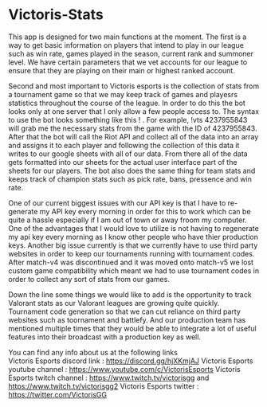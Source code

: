 # Victoris-Stats
This app is designed for two main functions at the moment.
The first is a way to get basic information on players that intend to play in our league such as win rate, games played in the season, current rank and summoner level. 
We have certain parameters that we vet accounts for our league to ensure that they are playing on their main or highest ranked account.

Second and most important to Victoris esports is the collection of stats from a tournament game so that we may keep track of games and playesrs statistics throughout the course of the league. 
In order to do this the bot looks only at one server that I only allow a few people access to. The syntax to use the bot looks something like this !<league acronym> <match id>. For example, !vts 4237955843 will grab me the necessary stats from the game with the ID of 4237955843.
After that the bot will call the Riot API and collect all of the data into an array and assigns it to each player and following the collection of this data it writes to our google sheets with all of our data. From there all of the data gets formatted into our sheets for the actual user interface part of the sheets for our players.
The bot also does the same thing for team stats and keeps track of champion stats such as pick rate, bans, pressence and win rate. 
  
One of our current biggest issues with our API key is that I have to re-generate my API key every morning in order for this to work which can be quite a hassle especially if I am out of town or away froom my computer. One of the advantages that I would love to utilize is not having to regenerate my api key every morning as I know other people who have thier production keys.
Another big issue currently is that we currently have to use third party websites in order to keep our tournaments running with tournament codes. After match-v4 was discontinued and it was moved onto match-v5 we lost custom game compatibility which meant we had to use tournament codes in order to collect any sort of stats from our games. 

Down the line some things we would like to add is the opportunity to track Valorant stats as our Valorant leagues are growing quite quickly. Tournament code generation so that we can cut reliance on third party websites such as toornament and battlefy. And our production team has mentioned multiple times that they would be able to integrate a lot of useful features into their broadcast with a production key as well. 

  
You can find any info about us at the following links  
Victoris Esports discord link : https://discord.gg/hjXKmjAJ
Victoris Esports youtube channel : https://www.youtube.com/c/VictorisEsports
Victoris Esports twitch channel : https://www.twitch.tv/victorisgg and https://www.twitch.tv/victorisgg2
Victoris Esports twitter : https://twitter.com/VictorisGG

